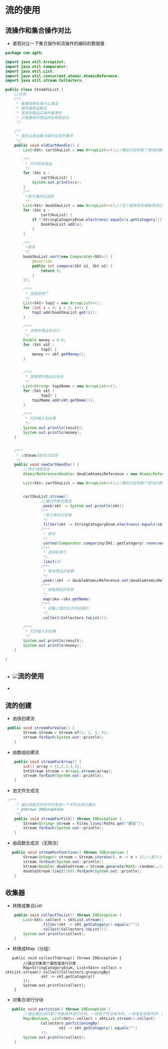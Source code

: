 # 流的使用

## 流操作和集合操作对比

* 直观对比一下集合操作和流操作的编码的数据量

```java
package com.agth;

import java.util.ArrayList;
import java.util.Comparator;
import java.util.List;
import java.util.concurrent.atomic.AtomicReference;
import java.util.stream.Collectors;

public class SteamVsList {
    //实例
    /**
     * 看看购物车有什么商品
     * 图书类商品都买
     * 其余的商品买两件最贵的
     * 只需要两件商品的名称和总价
     */

    /**
     * 首先以原始集合操作实现的需求
     */
    public void oldCartHandle() {
        List<Skt> cartSkuList = new ArrayList<>();//模拟已经获取了相当的数据

        /**
         * 打印所有商品
         */
        for (Skt s :
                cartSkuList) {
            System.out.println(s);
        }
        /**
         *电子类的过滤掉
         */
        List<Skt> bookSkuList = new ArrayList<>();//这个是用来存储被筛选过的列表
        for (Skt s :
                cartSkuList) {
            if (!StringCatogoryEnum.electronic.equals(s.getCatogory())) {
                bookSkuList.add(s);
            }
        }

        /**
         *排序
         */
        bookSkuList.sort(new Comparator<Skt>() {
            @Override
            public int compare(Skt o1, Skt o2) {
                return 0;
            }
        });

        /***
         * 选择前两个
         */
        List<Skt> top2 = new ArrayList<>();
        for (int i = 0; i < 2; i++) {
            top2.add(bookSkuList.get(i));
        }

        /***
         * 求两件商品的总价
         */
        Double money = 0.0;
        for (Skt skt :
                top2) {
            money += skt.getMoney();
        }


        /***
         * 获取两件商品的名称
         */
        List<String> top2Name = new ArrayList<>();
        for (Skt skt :
                top2) {
            top2Name.add(skt.getName());
        }

        /***
         * 打印输入的结果
         */
        System.out.println(result);
        System.out.println(money);
    }


    /***
     * 以Steam流的形式实现
     */
    public void newCartHandle() {
        //用于线程安全
        AtomicReference<Double> doubleAtomicReference = new AtomicReference<>(Double.valueOf(0.0));

        List<Skt> cartSkuList = new ArrayList<>();//模拟已经获取了相当的数据


        cartSkuList.stream()
                //遍历所有的商品
                .peek(skt -> System.out.println(skt))
                /**
                 *电子类的过滤掉
                 */
                .filter(skt -> StringCatogoryEnum.electronic.equals(skt.getCatogory()))
                /***
                 * 排序
                 */
                .sorted(Comparator.comparing(Skt::getCatogory).reversed())
                /***
                 * 选择前两个
                 */
                .limit(2)
                /***
                 * 累加商品的金额
                 */
                .peek((skt -> doubleAtomicReference.set(doubleAtomicReference.get()+skt.getMoney())))
                /***
                 * 获取商品的名称
                 */
                .map(sku->sku.getName)
                /***
                 * 收集上面的名字的结果的
                 */
                .collect(Collectors.toList());

        /***
         * 打印输入的结果
         */
        System.out.println(result);
        System.out.println(money);
    }

}
```

* ## ![](/高效编程/流的组成.png)流的使用
* ```

  ```

## 流的创建

* 由值创建流

```java
 public void streamForValue() {
        Stream stream = Stream.of(1, 2, 3, 4);
        stream.forEach(System.out::println);
    }
```

* 由数组创建流

```java
    public void streamForArray() {
        int[] array = {1,2,3,4,5};
        IntStream stream = Arrays.stream(array);
        stream.forEach(System.out::println);
    }
```

* 由文件生成流

```java
 /***
     * 通过读取文件的字符变成一个字符流进行遍历
     * @throws IOException
     */
    public void streamForFile() throws IOException {
        Stream<String> stream = Files.lines(Paths.get("路径"));
        stream.forEach(System.out::println);
    }
```

* 由函数生成流（无限流）

```java
   public void streamForFunction() throws IOException {
        Stream<Integer> stream = Stream.iterate(0, n -> n + 1);//基于上一个的值生成
        stream.forEach(System.out::println);
        Stream<Double> doubleStream = Stream.generate(Math::random);//随机生成
        doubleStream.limit(100).forEach(System.out::println);
    }
```

## 收集器

* 转换成集合List

```java
    public void collectToList() throws IOException {
        List<Skt> collect = sktList.stream()
                .filter(skt -> skt.getCatogory().equals(""))
                .collect(Collectors.toList());
        System.out.println(collect);
    }
```

* 转换成Map（分组）

```
   public void collectToGroup() throws IOException {
        //通过对象某个属性值进行分类
        Map<StringCatogoryEnum, List<Skt>> collect = sktList.stream().collect(Collectors.groupingBy(
                skt -> skt.getCatogory()
        ));
        System.out.println(collect);
    }
```

* 对集合进行分块

```java
   public void partition() throws IOException {
        //通过表达式的某个判断条件进行分块，一块是不符合条件的，一块是复合条件的，是分组的特殊分法
        Map<Boolean, List<Skt>> collect = sktList.stream().collect(
                Collectors.partitioningBy(
                        skt -> skt.getCatogory().equals("")
                ));
        System.out.println(collect);
    }
```



